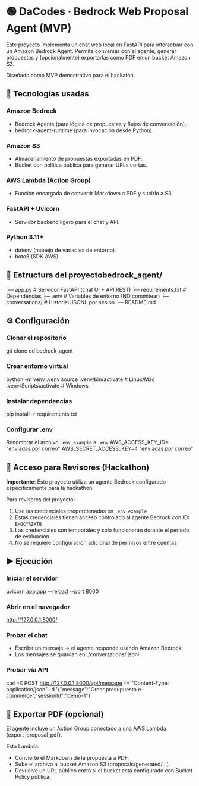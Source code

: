 # 🟢 DaCodes · Bedrock Web Proposal Agent (MVP)

Este proyecto implementa un chat web local en FastAPI para interactuar con un Amazon Bedrock Agent.
Permite conversar con el agente, generar propuestas y (opcionalmente) exportarlas como PDF en un bucket Amazon S3.

Diseñado como MVP demostrativo para el hackatón.

## 🚀 Tecnologías usadas

### Amazon Bedrock
- Bedrock Agents (para lógica de propuestas y flujos de conversación).
- bedrock-agent-runtime (para invocación desde Python).

### Amazon S3
- Almacenamiento de propuestas exportadas en PDF.
- Bucket con política pública para generar URLs cortas.

### AWS Lambda (Action Group)
- Función encargada de convertir Markdown a PDF y subirlo a S3.

### FastAPI + Uvicorn
- Servidor backend ligero para el chat y API.

### Python 3.11+
- dotenv (manejo de variables de entorno).
- boto3 (SDK AWS).

## 📂 Estructura del proyectobedrock_agent/
├─ app.py              # Servidor FastAPI (chat UI + API REST)
├─ requirements.txt    # Dependencias
├─ .env                # Variables de entorno (NO commitear)
├─ conversations/      # Historial JSONL por sesión
└─ README.md


## ⚙️ Configuración

### Clonar el repositorio
git clone
cd bedrock_agent


### Crear entorno virtual
python -m venv .venv
source .venv/bin/activate   # Linux/Mac
.venv\Scripts\activate      # Windows
### Instalar dependencias
pip install -r requirements.txt


### Configurar .env
Renombrar el archivo `.env.example` a `.env`
AWS_ACCESS_KEY_ID=  "enviadas por correo"
AWS_SECRET_ACCESS_KEY=4 "enviadas por correo"

## 🔑 Acceso para Revisores (Hackathon)

**Importante**: Este proyecto utiliza un agente Bedrock configurado específicamente para la hackathon.

Para revisores del proyecto:
1. Use las credenciales proporcionadas en `.env.example`
2. Estas credenciales tienen acceso controlado al agente Bedrock con ID: `BHQCYAZXTB`
3. Las credenciales son temporales y solo funcionarán durante el período de evaluación
4. No se requiere configuración adicional de permisos entre cuentas

## ▶️ Ejecución
### Iniciar el servidor
uvicorn app:app --reload --port 8000

### Abrir en el navegador
http://127.0.0.1:8000/


### Probar el chat
- Escribir un mensaje → el agente responde usando Amazon Bedrock.
- Los mensajes se guardan en ./conversations/<sessionId>.jsonl.

### Probar vía API
curl -X POST http://127.0.0.1:8000/api/message -H "Content-Type: application/json" -d '{"message":"Crear presupuesto e-commerce","sessionId":"demo-1"}'


## 📑 Exportar PDF (opcional)

El agente incluye un Action Group conectado a una AWS Lambda (export_proposal_pdf).

Esta Lambda:
- Convierte el Markdown de la propuesta a PDF.
- Sube el archivo al bucket Amazon S3 (proposals/generated/...).
- Devuelve un URL público corto si el bucket está configurado con Bucket Policy pública.